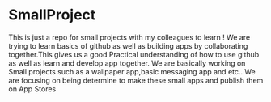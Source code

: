 # SmallProject
This is just a repo for small projects with my colleagues to learn !
We are trying to learn basics of github as well as building apps by collaborating together.This gives us a good 
Practical understanding of how to use github as well as learn and develop app together. We are basically working on 
Small  projects such as a wallpaper app,basic messaging app and etc..
We are focusing on being determine to make these small apps and publish them on App Stores 
